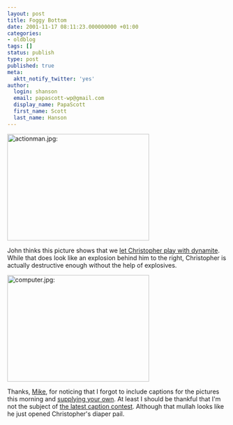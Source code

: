 ```yaml
---
layout: post
title: Foggy Bottom
date: 2001-11-17 08:11:23.000000000 +01:00
categories:
- oldblog
tags: []
status: publish
type: post
published: true
meta:
  aktt_notify_twitter: 'yes'
author:
  login: shanson
  email: papascott-wp@gmail.com
  display_name: PapaScott
  first_name: Scott
  last_name: Hanson
---
```

<p><img src="http://www.papascott.de/wordpress/wp-content/uploads/2001/11/actionman.jpg" height="244" width="325" border="0" alt="actionman.jpg: " /></p>
<p>John thinks this picture shows that we <a href="http://iowa.weblogger.com/2001/11/17">let Christopher play with dynamite</a>. While that does look like an explosion behind him to the right, Christopher is actually destructive enough without the help of explosives.</p>
<p><img src="http://www.papascott.de/wordpress/wp-content/uploads/2001/11/computer.jpg" height="244" width="325" border="0" alt="computer.jpg: " /></p>
<p>Thanks, <a href="http://blackholebrain.editthispage.com/"> Mike</a>, for noticing that I forgot to include captions for the pictures this morning and <a href="http://blackholebrain.editthispage.com/2001/11/16">supplying your own</a>. At least I should be thankful that I'm not the subject of <a href="http://blackholebrain.editthispage.com/2001/11/17">the latest caption contest</a>. Although that mullah looks like he just opened Christopher's diaper pail.</p>
